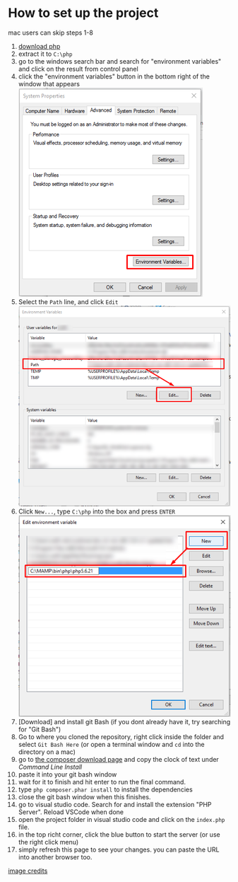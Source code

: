 # How to set up the project

mac users can skip steps 1-8

1.  [download php](https://windows.php.net/downloads/releases/php-7.2.8-Win32-VC15-x64.zip) 
2.  extract it to `C:\php`
3.  go to the windows search bar and search for "environment variables" and click on the result from control panel
4. click the "environment variables" button in the bottom right of the window that appears
![Step4](step4.png)
5. Select the `Path` line, and click `Edit`
![Step5](step5.png)
6. Click `New...`, type `C:\php` into the box and press `ENTER `
![Step6](step6.png)
7. [Download] and install git Bash (if you dont already have it, try searching for "Git Bash")
8. Go to where you cloned the repository, right click inside the folder and select `Git Bash Here` (or open a terminal window and `cd` into the directory on a mac)
9. go to [the composer download page](https://getcomposer.org/download/) and copy the clock of text under *Command Line Install*
10. paste it into your git bash window
11. wait for it to finish and hit enter to run the final command.
12. type `php composer.phar install` to install the dependencies
13. close the git bash window when this finishes.
14. go to visual studio code. Search for and install the extension "PHP Server". Reload VSCode when done
15. open the project folder in visual studio code and click on the `index.php` file.
16. in the top richt corner, click the blue button to start the server (or use the right click menu)
17. simply refresh this page to see your changes. you can paste the URL into another browser too.


[image credits](http://www.forevolve.com/en/articles/2016/10/27/how-to-add-your-php-runtime-directory-to-your-windows-10-path-environment-variable/) 